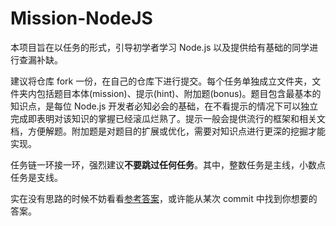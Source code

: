 # Mission-NodeJS

本项目旨在以任务的形式，引导初学者学习 Node.js 以及提供给有基础的同学进行查漏补缺。

建议将仓库 fork 一份，在自己的仓库下进行提交。每个任务单独成立文件夹，文件夹内包括题目本体(mission)、提示(hint)、附加题(bonus)。题目包含最基本的知识点，是每位 Node.js 开发者必知必会的基础，在不看提示的情况下可以独立完成即表明对该知识的掌握已经滚瓜烂熟了。提示一般会提供流行的框架和相关文档，方便解题。附加题是对题目的扩展或优化，需要对知识点进行更深的挖掘才能实现。

任务链一环接一环，强烈建议**不要跳过任何任务**。其中，整数任务是主线，小数点任务是支线。

实在没有思路的时候不妨看看[参考答案](https://github.com/etbox/NodeJS)，或许能从某次 commit 中找到你想要的答案。
